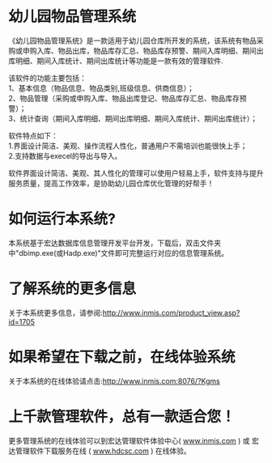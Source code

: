 # 幼儿园物品管理系统

《幼儿园物品管理系统》是一款适用于幼儿园仓库所开发的系统，该系统有物品采购或申购入库、物品出库，物品库存汇总、物品库存预警、期间入库明细、期间出库明细、期间入库统计、期间出库统计等功能是一款有效的管理软件.

 该软件的功能主要包括：   
 1、基本信息（物品信息、物品类别,班级信息、供商信息）；   
 2、物品管理（采购或申购入库、物品出库登记、物品库存汇总、物品库存预警）；   
 3、统计查询（期间入库明细、期间出库明细、期间入库统计、期间出库统计）； 
 
 软件特点如下：   
 1.界面设计简洁、美观、操作流程人性化，普通用户不需培训也能很快上手；   
 2.支持数据与execel的导出与导入。
 
 软件界面设计简洁、美观、其人性化的管理可以使用户轻易上手，软件支持与提升服务质量，提高工作效率，是协助幼儿园仓库优化管理的好帮手！

# 如何运行本系统?

本系统基于宏达数据库信息管理开发平台开发，下载后，双击文件夹中"dbimp.exe(或Hadp.exe)"文件即可完整运行对应的信息管理系统。

# 了解系统的更多信息

关于本系统更多信息，请参阅:http://www.inmis.com/product_view.asp?id=1705

# 如果希望在下载之前，在线体验系统

关于本系统的在线体验请点击:http://www.inmis.com:8076/?Kgms

# 上千款管理软件，总有一款适合您！

更多管理系统的在线体验可以到宏达管理软件体验中心( www.inmis.com ) 或 宏达管理软件下载服务在线 ( www.hdcsc.com ) 在线体验。

